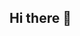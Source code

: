 ## Hi there 👋

<!--
**Anna-Navarro/anna-navarro** is a ✨ _special_ ✨ repository because its `README.md` (this file) appears on your GitHub profile.

Here are some ideas to get you started:

- 🔭 I’m currently working on school things
- 🌱 I’m currently learning on java 
- 👯 I’m looking to collaborate on ...
- 🤔 I’m looking for help with ...
- 💬 Ask me about anything
- 📫 How to reach me: only school apps
- 😄 Pronouns: any pronouns or just she/her
- ⚡ Fun fact: i like to draw and JJBA
-->
